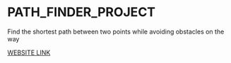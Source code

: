 # PATH_FINDER_PROJECT

Find the shortest path between two points while avoiding obstacles on the way

[WEBSITE LINK](https://shortest-pathfinder.netlify.app/)
